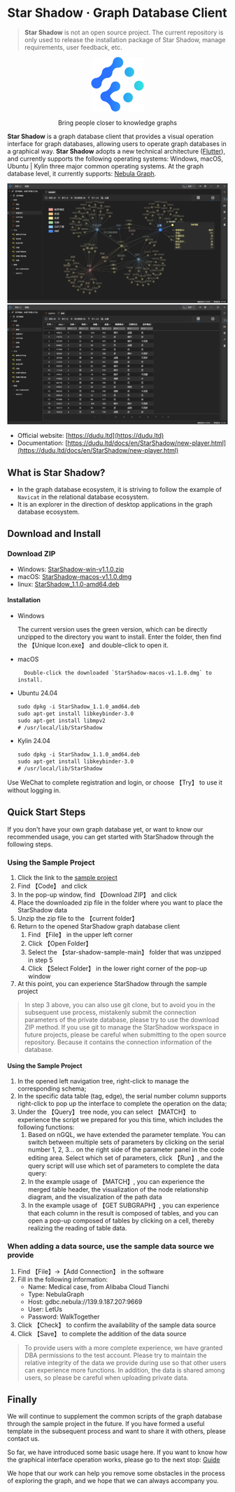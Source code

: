 # Star Shadow · Graph Database Client

> **Star Shadow** is not an open source project. The current repository is only used to release the installation package of Star Shadow, manage requirements, user feedback, etc.

<p align="center">
    <img src="./assets/logo.png"></img>
</p>

<p align="center">Bring people closer to knowledge graphs</p>

**Star Shadow** is a graph database client that provides a visual operation interface for graph databases, allowing users to operate graph databases in a graphical way.
**Star Shadow** adopts a new technical architecture ([Flutter](https://github.com/flutter/flutter)), and currently supports the following operating systems: Windows, macOS, Ubuntu | Kylin three major common operating systems.
At the graph database level, it currently supports: [Nebula Graph](http://nebula-graph.com.cn/).

![Snapshot](./assets/1726694716701.jpg)
![Snapshot](./assets/1726694816217.jpg)

- Official website: [https://dudu.ltd](https://dudu.ltd)
- Documentation: [https://dudu.ltd/docs/en/StarShadow/new-player.html](https://dudu.ltd/docs/en/StarShadow/new-player.html)

## What is Star Shadow?
- In the graph database ecosystem, it is striving to follow the example of `Navicat` in the relational database ecosystem.
- It is an explorer in the direction of desktop applications in the graph database ecosystem.

## Download and Install

### Download ZIP

- Windows: [StarShadow-win-v1.1.0.zip](https://github.com/dudu-ltd/star-shadow-package/releases/download/v1.1.0/StarShadow-win-v1.1.0.zip)
- macOS: [StarShadow-macos-v1.1.0.dmg](https://github.com/dudu-ltd/star-shadow-package/releases/download/v1.1.0/StarShadow-macos-v1.1.0.dmg)
- linux: [StarShadow_1.1.0-amd64.deb](https://github.com/dudu-ltd/star-shadow-package/releases/download/v1.1.0/StarShadow_1.1.0_amd64.deb)

#### Installation

- Windows

    The current version uses the green version, which can be directly unzipped to the directory you want to install. Enter the folder, then find the 【Unique Icon.exe】 and double-click to open it.

- macOS
    
        Double-click the downloaded `StarShadow-macos-v1.1.0.dmg` to install.

- Ubuntu 24.04

    ```shell
    sudo dpkg -i StarShadow_1.1.0_amd64.deb
    sudo apt-get install libkeybinder-3.0
    sudo apt-get install libmpv2
    # /usr/local/lib/StarShadow 
    ```

- Kylin 24.04

    ```shell
    sudo dpkg -i StarShadow_1.1.0_amd64.deb
    sudo apt-get install libkeybinder-3.0
    # /usr/local/lib/StarShadow
    ```

Use WeChat to complete registration and login, or choose 【Try】 to use it without logging in.

## Quick Start Steps

If you don't have your own graph database yet, or want to know our recommended usage, you can get started with StarShadow through the following steps.

### Using the Sample Project

1. Click the link to the [sample project](https://github.com/dudu-ltd/star-shadow-sample)
2. Find 【Code】 and click
3. In the pop-up window, find 【Download ZIP】 and click
4. Place the downloaded zip file in the folder where you want to place the StarShadow data
5. Unzip the zip file to the 【current folder】
6. Return to the opened StarShadow graph database client
    1. Find 【File】 in the upper left corner
    2. Click 【Open Folder】
    3. Select the 【star-shadow-sample-main】 folder that was unzipped in step 5
    4. Click 【Select Folder】 in the lower right corner of the pop-up window
7. At this point, you can experience StarShadow through the sample project

> In step 3 above, you can also use git clone, but to avoid you in the subsequent use process, mistakenly submit the connection parameters of the private database, please try to use the download ZIP method.
If you use git to manage the StarShadow workspace in future projects, please be careful when submitting to the open source repository. Because it contains the connection information of the database.


#### Using the Sample Project

1. In the opened left navigation tree, right-click to manage the corresponding schema;
2. In the specific data table (tag, edge), the serial number column supports right-click to pop up the interface to complete the operation on the data;
3. Under the 【Query】 tree node, you can select 【MATCH】 to experience the script we prepared for you this time, which includes the following functions:
    1. Based on nGQL, we have extended the parameter template. You can switch between multiple sets of parameters by clicking on the serial number 1, 2, 3... on the right side of the parameter panel in the code editing area. Select which set of parameters, click 【Run】, and the query script will use which set of parameters to complete the data query:
    2. In the example usage of 【MATCH】, you can experience the merged table header, the visualization of the node relationship diagram, and the visualization of the path data
    3. In the example usage of 【GET SUBGRAPH】, you can experience that each column in the result is composed of tables, and you can open a pop-up composed of tables by clicking on a cell, thereby realizing the reading of table data.

### When adding a data source, use the sample data source we provide

1. Find 【File】->【Add Connection】 in the software
2. Fill in the following information:
    - Name: Medical case, from Alibaba Cloud Tianchi
    - Type: NebulaGraph
    - Host: gdbc.nebula://139.9.187.207:9669
    - User: LetUs
    - Password: WalkTogether
3. Click 【Check】 to confirm the availability of the sample data source
4. Click 【Save】 to complete the addition of the data source

> To provide users with a more complete experience, we have granted DBA permissions to the test account. Please try to maintain the relative integrity of the data we provide during use so that other users can experience more functions.
In addition, the data is shared among users, so please be careful when uploading private data.

## Finally
We will continue to supplement the common scripts of the graph database through the sample project in the future. If you have formed a useful template in the subsequent process and want to share it with others, please contact us.

So far, we have introduced some basic usage here. If you want to know how the graphical interface operation works, please go to the next stop: [Guide](./help.html)

We hope that our work can help you remove some obstacles in the process of exploring the graph, and we hope that we can always accompany you.
